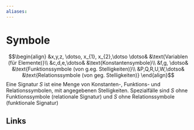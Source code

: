 ```yaml
---
aliases: 
---
```

# Symbole 
$$\begin{align}
&x,y,z, \dotso, x_{1}, x_{2},\dotso \dotso& &\text{Variablen (für Elemente)}\\
&c,d,e,\dotso& &\text{Konstantensymbole}\\
&f,g, \dotso& &\text{Funktionssymbole (von g.eg. Stelligkeiten)}\\
&P,Q,R,U,W,\dotso& &\text{Relationssymbole (von geg. Stelligkeiten)}
\end{align}$$
Eine Signatur $S$ ist eine Menge von Konstanten-, Funktions- und Relationssymbolen, mit angegebenen Stelligkeiten.
Spezialfälle sind $S$ ohne Funktionssymbole (relationale Signatur) und $S$ ohne Relationssymbole (funktionale Signatur)

## Links